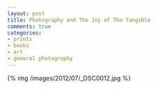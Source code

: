 ```yaml
---
layout: post
title: Photography and The Joy of The Tangible
comments: true
categories:
- prints
- books
- art
- general photography
---
```

{% img  /images/2012/07/_DSC0012.jpg %}


<!--more-->

